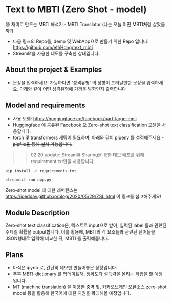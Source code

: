 # Text to MBTI (Zero Shot - model)
😄 재미로 만드는 MBTI 해석기 - MBTI Translator (나는 오늘 어떤 MBTI처럼 살았을까?)

* 다음 링크의 Repo를, demo 및 WebApp으로 만들기 위한 Repo 입니다: https://github.com/ethHong/text_mbti
* Streamlit을 사용한 데모를 구축한 상태입니다. 

## About the project & Examples
* 문장을 입력하세요! 가능하다면 '성격유형' 의 성향이 드러날만한 문장을 입력하세요. 아래와 같이 어떤 성격유형에 가까운 발화인지 출력합니다

## Model and requirements
* 사용 모델: https://huggingface.co/facebook/bart-large-mnli
* Huggingface 에 공유된 Facebook 으 Zero-shot text classification 모델을 사용합니다. 
* torch 및 transformers 세팅이 필요하며, 아래와 같이 pipenv 를 설정해주세요 - ~~pipfile을 통해 설치 가능합니다.~~
>> 02.20 update: Streamlit Sharing을 통한 데모 배포를 위해 requirement.txt만을 사용합니다

```
pip install -r requirements.txt
```
```
streamlit run app.py
```
Zero-shot model 에 대한 레퍼런스는 https://joeddav.github.io/blog/2020/05/29/ZSL.html 이 링크를 참고해주세요!

## Module Description 
Zero-shot text classification은, 텍스트르 input으로 받아, 입력된 label 들과 관련된 주제일 확률을 output합니다. 
이를 활용해, MBTI의 각 요소들과 관련된 단어들을 JSON형태로 입력해 비교한 뒤, MBTI 를 출력해줍니다. 

## Plans
* 아직은 ipynb 로, 간단히 데모만 만들어놓은 상황입니다.
* 추후 MBTI-dictionary 를 업데이트해, 정확도롸 설득력을 올리는 작업을 할 예정입니다. 
* MT (machine translation) 을 이용한 중역 및, 카카오브레인 오픈소스 zero-shot model 등을 활용해 한국어에 대한 지원을 확대해볼 예정입니다. 
